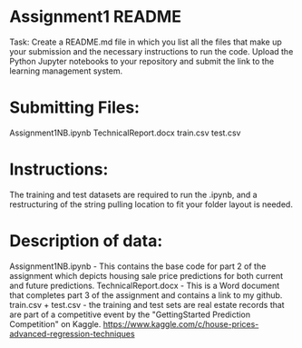 # Assignment1 README

Task:
Create a README.md file in which you list all the files that make up your submission and the necessary instructions to run the code.
Upload the Python Jupyter notebooks to your repository and submit the link to the learning management system.

# Submitting Files:
Assignment1NB.ipynb
TechnicalReport.docx
train.csv
test.csv

# Instructions:
The training and test datasets are required to run the .ipynb, and a restructuring of the string pulling location to fit your folder layout is needed.

# Description of data:
Assignment1NB.ipynb - This contains the base code for part 2 of the assignment which depicts housing sale price predictions for both current and future predictions.
TechnicalReport.docx - This is a Word document that completes part 3 of the assignment and contains a link to my github.
train.csv + test.csv - the training and test sets are real estate records that are part of a competitive event by the "GettingStarted Prediction Competition" on Kaggle.
    https://www.kaggle.com/c/house-prices-advanced-regression-techniques
